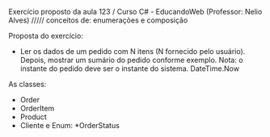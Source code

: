 Exercício proposto da aula 123 / Curso C# - EducandoWeb (Professor: Nelio Alves)
///// conceitos de: enumerações e composição

Proposta do exercício:

- Ler os dados de um pedido com N itens (N fornecido pelo usuário). Depois, mostrar um sumário do pedido conforme exemplo. Nota: o instante do pedido deve ser o instante do sistema. DateTime.Now


As classes:

* Order
* OrderItem
* Product
* Cliente
e Enum: *OrderStatus

